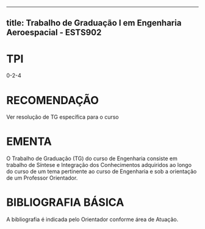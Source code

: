
---
title: Trabalho de Graduação I em Engenharia Aeroespacial - ESTS902 
---

# TPI

0-2-4

# RECOMENDAÇÃO

Ver resolução de TG específica para o curso

# EMENTA

O Trabalho de Graduação (TG) do curso de Engenharia consiste em trabalho de Síntese e Integração dos Conhecimentos adquiridos ao longo do curso de um tema pertinente ao curso de Engenharia e sob a orientação de um Professor Orientador.

# BIBLIOGRAFIA BÁSICA

A bibliografia é indicada pelo Orientador conforme área de Atuação.
        